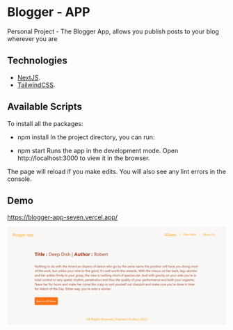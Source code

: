 # Blogger - APP

Personal Project - The Blogger App, allows you publish posts to your blog wherever you are

## Technologies

- [NextJS](https://nextjs.org/).
- [TailwindCSS](https://tailwindcss.com/).


## Available Scripts

To install all the packages:

- npm install
In the project directory, you can run:

- npm start
Runs the app in the development mode.
Open http://localhost:3000 to view it in the browser.

The page will reload if you make edits.
You will also see any lint errors in the console.

## Demo 

https://blogger-app-seven.vercel.app/

![Project App](https://github.com/marianonu14/Blogger-App/blob/main/src/assets/bloggerappreadme.png?raw=true)